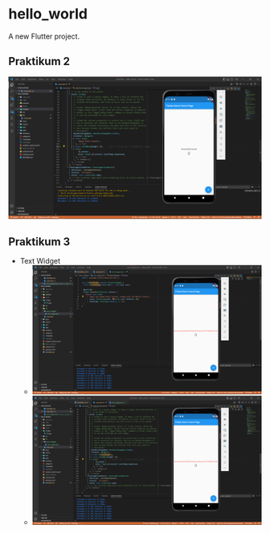 # hello_world

A new Flutter project.

## Praktikum 2

![Screenshot hello_world](images/01.png)

## Praktikum 3

- Text Widget
  - ![Screenshot text widget hello_world 01](images/02_01.png)
  - ![Screenshot text widget hello_world 02](images/02_02.png)
